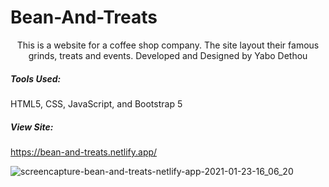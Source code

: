 # Bean-And-Treats

<p align="center">
    This is a website for a coffee shop company. The site layout their famous grinds, treats and events. Developed and Designed by Yabo Dethou
</p>

##### Tools Used:
HTML5, CSS, JavaScript, and Bootstrap 5

##### View Site:
https://bean-and-treats.netlify.app/

![screencapture-bean-and-treats-netlify-app-2021-01-23-16_06_20](https://user-images.githubusercontent.com/44301883/105614091-0af0de00-5d95-11eb-8897-b2def1c7661f.png)
